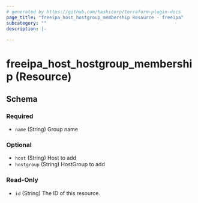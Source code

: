 ```yaml
---
# generated by https://github.com/hashicorp/terraform-plugin-docs
page_title: "freeipa_host_hostgroup_membership Resource - freeipa"
subcategory: ""
description: |-
  
---
```


# freeipa_host_hostgroup_membership (Resource)





<!-- schema generated by tfplugindocs -->
## Schema

### Required

- `name` (String) Group name

### Optional

- `host` (String) Host to add
- `hostgroup` (String) HostGroup to add

### Read-Only

- `id` (String) The ID of this resource.
